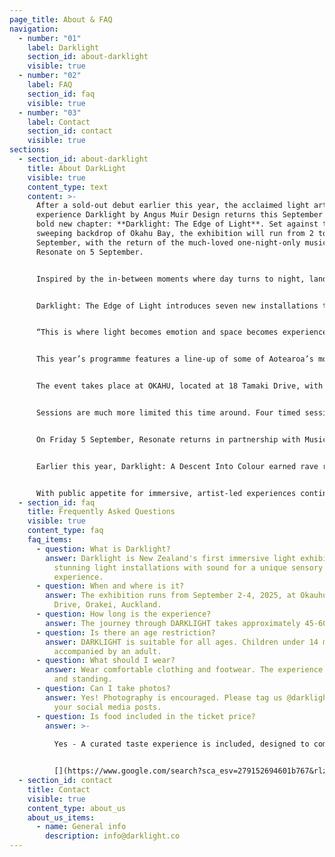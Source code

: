 ```yaml
---
page_title: About & FAQ
navigation:
  - number: "01"
    label: Darklight
    section_id: about-darklight
    visible: true
  - number: "02"
    label: FAQ
    section_id: faq
    visible: true
  - number: "03"
    label: Contact
    section_id: contact
    visible: true
sections:
  - section_id: about-darklight
    title: About DarkLight
    visible: true
    content_type: text
    content: >-
      After a sold-out debut earlier this year, the acclaimed light art
      experience Darklight by Angus Muir Design returns this September with a
      bold new chapter: **Darklight: The Edge of Light**. Set against the
      sweeping backdrop of Okahu Bay, the exhibition will run from 2 to 4
      September, with the return of the much-loved one-night-only music event
      Resonate on 5 September.


      Inspired by the in-between moments where day turns to night, land meets sea, and the natural world blends with the built environment, The Edge of Light invites audiences into a richly atmospheric experience. 


      Darklight: The Edge of Light introduces seven new installations that follow a line of transition - light shifts, space evolves and sound deepens from stillness to resonance. 


      “This is where light becomes emotion and space becomes experience,” says Angus Muir. “It’s about the edge. Not just in the landscape, but within ourselves. The edge is where we transform.”


      This year’s programme features a line-up of some of Aotearoa’s most inventive artists, including Angus Muir, Catherine Ellis, Matt Liggins, Simon Holden, Peter Hobbs, Luke Foley-Martin and Sarah Jayne Kavali. Each artist brings their own perspective to the shared theme of transition.


      The event takes place at OKAHU, located at 18 Tamaki Drive, with panoramic views across the Waitematā. The waterfront setting becomes part of the exhibition, reflecting and amplifying the installations as the evening light shifts. The venue’s open-air design also creates a strong connection between the work and the natural elements.


      Sessions are much more limited this time around. Four timed sessions will run each night, starting on the hour from 6pm to 10pm.


      On Friday 5 September, Resonate returns in partnership with Music First. This one-night music-led experience features a curated lineup of DJs including Frank Booker and Love Language, bringing together deep soundscapes, movement, and visuals in a shared space. It continues the sensory story of Darklight through rhythm, community, and celebration. Resonate was a sold-out experience earlier this year and will once again be an unmissable experience for art lovers, design enthusiasts, and anyone interested in the emotional and transformative power of light. 


      Earlier this year, Darklight: A Descent Into Colour earned rave reviews and sold out across multiple nights. Audiences described it as “unlike anything Auckland has seen”. 


      With public appetite for immersive, artist-led experiences continuing to grow, The Edge of Light is expected to do the same. Tickets available on-sale from 17th July.
  - section_id: faq
    title: Frequently Asked Questions
    visible: true
    content_type: faq
    faq_items:
      - question: What is Darklight?
        answer: Darklight is New Zealand's first immersive light exhibition, combining
          stunning light installations with sound for a unique sensory
          experience.
      - question: When and where is it?
        answer: The exhibition runs from September 2-4, 2025, at Okauhu Bay, 18 Tamaki
          Drive, Orakei, Auckland.
      - question: How long is the experience?
        answer: The journey through DARKLIGHT takes approximately 45-60 minutes.
      - question: Is there an age restriction?
        answer: DARKLIGHT is suitable for all ages. Children under 14 must be
          accompanied by an adult.
      - question: What should I wear?
        answer: Wear comfortable clothing and footwear. The experience involves walking
          and standing.
      - question: Can I take photos?
        answer: Yes! Photography is encouraged. Please tag us @darklight_experience in
          your social media posts.
      - question: Is food included in the ticket price?
        answer: >-
          
          Yes - A curated taste experience is included, designed to complement the event, but it is not intended as a full meal.


          [](https://www.google.com/search?sca_esv=279152694601b767&rlz=1C1SQJL_enNZ809NZ809&sxsrf=AE3TifM9aVxc7YgGDCK8AsAz6DOkwkQthA:1752652389259&q=Yes+-+A+curated+taste+experience+is+included,+designed+to+complement+the+event,+but+it+is+not+intended+as+a+full+meal&spell=1&sa=X&ved=2ahUKEwi_hs748sCOAxUksVYBHbdRLIgQkeECKAB6BAgMEAE)
  - section_id: contact
    title: Contact
    visible: true
    content_type: about_us
    about_us_items:
      - name: General info
        description: info@darklight.co
---
```

